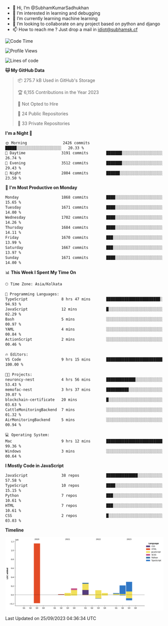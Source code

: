- 👋 Hi, I’m @SubhamKumarSadhukhan
- 👀 I’m interested in learning and debugging
- 🌱 I’m currently learning machine learning
- 💞️ I’m looking to collaborate on any project based on python and django
- 📫 How to reach me ?
      Just drop a mail in idiot@subhamsk.cf

<!---
SubhamKumarSadhukhan/SubhamKumarSadhukhan is a ✨ special ✨ repository because its `README.md` (this file) appears on your GitHub profile.
You can click the Preview link to take a look at your changes.
--->


<!--START_SECTION:waka-->
![Code Time](http://img.shields.io/badge/Code%20Time-1%2C580%20hrs%209%20mins-blue)

![Profile Views](http://img.shields.io/badge/Profile%20Views-24-blue)

![Lines of code](https://img.shields.io/badge/From%20Hello%20World%20I%27ve%20Written-2.3%20million%20lines%20of%20code-blue)

**🐱 My GitHub Data** 

> 📦 275.7 kB Used in GitHub's Storage 
 > 
> 🏆 6,155 Contributions in the Year 2023
 > 
> 🚫 Not Opted to Hire
 > 
> 📜 24 Public Repositories 
 > 
> 🔑 33 Private Repositories 
 > 
**I'm a Night 🦉** 

```text
🌞 Morning                2426 commits        █████░░░░░░░░░░░░░░░░░░░░   20.33 % 
🌆 Daytime                3191 commits        ███████░░░░░░░░░░░░░░░░░░   26.74 % 
🌃 Evening                3512 commits        ███████░░░░░░░░░░░░░░░░░░   29.43 % 
🌙 Night                  2804 commits        ██████░░░░░░░░░░░░░░░░░░░   23.50 % 
```
📅 **I'm Most Productive on Monday** 

```text
Monday                   1868 commits        ████░░░░░░░░░░░░░░░░░░░░░   15.65 % 
Tuesday                  1671 commits        ████░░░░░░░░░░░░░░░░░░░░░   14.00 % 
Wednesday                1702 commits        ████░░░░░░░░░░░░░░░░░░░░░   14.26 % 
Thursday                 1684 commits        ████░░░░░░░░░░░░░░░░░░░░░   14.11 % 
Friday                   1670 commits        ███░░░░░░░░░░░░░░░░░░░░░░   13.99 % 
Saturday                 1667 commits        ███░░░░░░░░░░░░░░░░░░░░░░   13.97 % 
Sunday                   1671 commits        ████░░░░░░░░░░░░░░░░░░░░░   14.00 % 
```


📊 **This Week I Spent My Time On** 

```text
🕑︎ Time Zone: Asia/Kolkata

💬 Programming Languages: 
TypeScript               8 hrs 47 mins       ████████████████████████░   94.93 % 
JavaScript               12 mins             █░░░░░░░░░░░░░░░░░░░░░░░░   02.29 % 
Bash                     5 mins              ░░░░░░░░░░░░░░░░░░░░░░░░░   00.97 % 
YAML                     4 mins              ░░░░░░░░░░░░░░░░░░░░░░░░░   00.84 % 
ActionScript             2 mins              ░░░░░░░░░░░░░░░░░░░░░░░░░   00.46 % 

🔥 Editors: 
VS Code                  9 hrs 15 mins       █████████████████████████   100.00 % 

🐱‍💻 Projects: 
neuroncy-nest            4 hrs 56 mins       █████████████░░░░░░░░░░░░   53.43 % 
memofac-nest             3 hrs 37 mins       ██████████░░░░░░░░░░░░░░░   39.07 % 
blockchain-certificate   20 mins             █░░░░░░░░░░░░░░░░░░░░░░░░   03.63 % 
CattleMonitoringBackend  7 mins              ░░░░░░░░░░░░░░░░░░░░░░░░░   01.32 % 
AirMonitoringBackend     5 mins              ░░░░░░░░░░░░░░░░░░░░░░░░░   00.94 % 

💻 Operating System: 
Mac                      9 hrs 12 mins       █████████████████████████   99.36 % 
Windows                  3 mins              ░░░░░░░░░░░░░░░░░░░░░░░░░   00.64 % 
```

**I Mostly Code in JavaScript** 

```text
JavaScript               38 repos            ██████████████░░░░░░░░░░░   57.58 % 
TypeScript               10 repos            ████░░░░░░░░░░░░░░░░░░░░░   15.15 % 
Python                   7 repos             ███░░░░░░░░░░░░░░░░░░░░░░   10.61 % 
HTML                     7 repos             ███░░░░░░░░░░░░░░░░░░░░░░   10.61 % 
CSS                      2 repos             █░░░░░░░░░░░░░░░░░░░░░░░░   03.03 % 
```



**Timeline**

![Lines of Code chart](https://raw.githubusercontent.com/SubhamKumarSadhukhan/SubhamKumarSadhukhan/main/assets/bar_graph.png)


 Last Updated on 25/09/2023 04:36:34 UTC
<!--END_SECTION:waka-->
